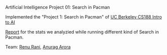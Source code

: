 Artificial Intelligence Project 01: Search in Pacman


Implemented the "Project 1: Search in Pacman" of [UC Berkeley CS188 Intro to AI](http://ai.berkeley.edu/search.html)

[Report](https://github.com/techiepanda/pacman-search/blob/master/Artificial%20Intelligence%20Project%2001%20The%20Searchin%20Pac-Man.pdf) for the stats we analyzied while running different kind of Search in Pacman.

Team: [Renu Rani](https://github.com/techiepanda), [Anurag Arora](https://github.com/geekyspartan)
